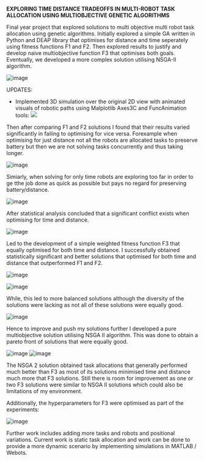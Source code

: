 **EXPLORING TIME DISTANCE TRADEOFFS IN MULTI-ROBOT TASK ALLOCATION USING MULTIOBJECTIVE GENETIC ALGORITHMS**

Final year project that explored solutions to multi objective multi robot task allocation using genetic algorithms. 
Initially explored a simple GA written in Python and DEAP library that optimises for distance and time seperately using fitness functions F1 and F2.
Then explored results to justify and develop naive multiobjective function F3 that optimises both goals. Eventually, we developed a more complex solution utilising NSGA-II algorithm.

![image](https://github.com/user-attachments/assets/9dde0e34-82c4-40b3-8ce4-f65a41947269)

UPDATES:
- Implemented 3D simulation over the original 2D view with animated visuals of robotic paths using Malplotlib Axes3C and FuncAnimation tools:
![]([http://www.reactiongifs.us/wp-content/uploads/2013/10/nuh_uh_conan_obrien.gif](https://github.com/aymanish/Multi-Robot-Task-Allocation-using-Genetic-Algorithms/blob/main/ezgif-4-a3d72a93bb-ezgif.com-speed.gif))


Then after comparing F1 and F2 solutions I found that their results varied significantly in failing to optimising for vice versa. 
Forexample when optimising for just distance not all the robots are allocated tasks to preserve battery but then we are not solving tasks concurrently and thus taking longer.

![image](https://github.com/user-attachments/assets/d42657c8-3bf5-4eb5-90ef-c184305870dc)

Simiarly, when solving for only time robots are exploring too far in order to ge tthe job done as quick as possible but pays no regard for preserving battery/distance.

![image](https://github.com/user-attachments/assets/bdafe643-92d9-4bea-bb39-ec2a0b23c78b)

After statistical analysis concluded that a significant conflict exists when optimising for time and distance.

![image](https://github.com/user-attachments/assets/c45b7bde-8938-4f7c-aa2e-751bb6890089)

Led to the development of a simple weighted fitness function F3 that equally optimised for both time and distance.
I successfully obtained statistically significant and better solutions that optimised for both time and distance that outperformed F1 and F2.

![image](https://github.com/user-attachments/assets/0d173de6-78af-4680-81c1-0fbeb8fb634f)

![image](https://github.com/user-attachments/assets/cb6d7865-d107-4d2b-b667-21dc609faccc)

While, this led to more balanced solutions although the diversity of the solutions were lacking as not all of these solutions were equally good.

![image](https://github.com/user-attachments/assets/e33351e8-cf7b-45c9-b683-4e4f23207e77)

Hence to improve and push my solutions further I developed a pure multiobjective solution utilising NSGA II algorithm.
This was done to obtain a pareto front of solutions that were equally good.

![image](https://github.com/user-attachments/assets/5a2aaff7-ebc5-4aa3-a28c-a11275106295)
![image](https://github.com/user-attachments/assets/87fdfeef-31b7-49b0-b987-2c461bcd1a31)

The NSGA 2 solution obtained task allocations that generally performed much better than F3 as most of its solutions minimised time and distance much more that F3 solutions.
Still there is room for improvement as one or two  F3 solutions were similar to NSGA II solutions which could also be limitations of my environment.

Additionally, the hyperparameters for F3 were optimised as part of the experiments:

![image](https://github.com/user-attachments/assets/43357187-a9f0-4e99-832c-96bc50fd639e)

Further work includes adding more tasks and robots and positional variations. 
Current work is static task allocation and work can be done to provide a more dynamic scenario by implementing simulations in MATLAB / Webots.
